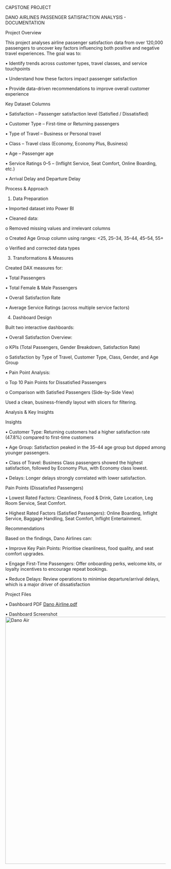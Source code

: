 
CAPSTONE PROJECT

DANO AIRLINES PASSENGER SATISFACTION ANALYSIS - DOCUMENTATION

Project Overview

This project analyses airline passenger satisfaction data from over 120,000 passengers to uncover key factors influencing both positive and negative travel experiences.
The goal was to:

•	Identify trends across customer types, travel classes, and service touchpoints

•	Understand how these factors impact passenger satisfaction

•	Provide data-driven recommendations to improve overall customer experience

Key Dataset Columns

•	Satisfaction – Passenger satisfaction level (Satisfied / Dissatisfied)

•	Customer Type – First-time or Returning passengers

•	Type of Travel – Business or Personal travel

•	Class – Travel class (Economy, Economy Plus, Business)

•	Age – Passenger age

•	Service Ratings 0–5 – (Inflight Service, Seat Comfort, Online Boarding, etc.)

•	Arrival Delay and Departure Delay

Process & Approach

1. Data Preparation
   
•	Imported dataset into Power BI

•	Cleaned data:

o	Removed missing values and irrelevant columns

o	Created Age Group column using ranges: <25, 25–34, 35–44, 45–54, 55+

o	Verified and corrected data types

3. Transformations & Measures
   
Created DAX measures for:

•	Total Passengers

•	Total Female & Male Passengers

•	Overall Satisfaction Rate

•	Average Service Ratings (across multiple service factors)

4. Dashboard Design

Built two interactive dashboards:

•	Overall Satisfaction Overview:

o	KPIs (Total Passengers, Gender Breakdown, Satisfaction Rate)

o	Satisfaction by Type of Travel, Customer Type, Class, Gender, and Age Group

•	Pain Point Analysis:

o	Top 10 Pain Points for Dissatisfied Passengers

o	Comparison with Satisfied Passengers (Side-by-Side View)

Used a clean, business-friendly layout with slicers for filtering.

Analysis & Key Insights

Insights

•	Customer Type: Returning customers had a higher satisfaction rate (47.8%) compared to first-time customers

•	Age Group: Satisfaction peaked in the 35–44 age group but dipped among younger passengers.

•	Class of Travel: Business Class passengers showed the highest satisfaction, followed by Economy Plus, with Economy class lowest.

•	Delays: Longer delays strongly correlated with lower satisfaction.

Pain Points (Dissatisfied Passengers)

•	Lowest Rated Factors: Cleanliness, Food & Drink, Gate Location, Leg Room Service, Seat Comfort.

•	Highest Rated Factors (Satisfied Passengers): Online Boarding, Inflight Service, Baggage Handling, Seat Comfort, Inflight Entertainment.

Recommendations

Based on the findings, Dano Airlines can:

•	Improve Key Pain Points: Prioritise cleanliness, food quality, and seat comfort upgrades.

•	Engage First-Time Passengers: Offer onboarding perks, welcome kits, or loyalty incentives to encourage repeat bookings.

•	Reduce Delays: Review operations to minimise departure/arrival delays, which is a major driver of dissatisfaction


Project Files

•	Dashboard PDF [Dano Airline.pdf](https://github.com/user-attachments/files/22383335/Dano.Airline.pdf)


•	Dashboard Screenshot <img width="663" height="773" alt="Dano Air" src="https://github.com/user-attachments/assets/11b2b9a9-04c2-4c8f-8b3b-19c855058267" />

